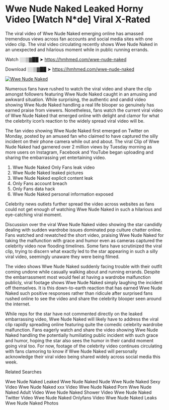 ﻿# Wwe Nude Naked Leaked Horny Video [Watch N*de] Viral X-Rated

The viral video of ﻿Wwe Nude Naked emerging online has amassed tremendous views across fan accounts and social media sites with one video clip. The viral video circulating recently shows ﻿Wwe Nude Naked in an unexpected and hilarious moment while in public running errands. 

Watch ░░▒▓██ ➤ https://hmhmed.com/wwe-nude-naked

Download ░░▒▓██ ➤ https://hmhmed.com/wwe-nude-naked

[![Wwe Nude Naked](https://i.imgur.com/dJHk4Zq.gif)](https://hmhmed.com/wwe-nude-naked)

Numerous fans have rushed to watch the viral video and share the clip amongst followers featuring ﻿Wwe Nude Naked caught in an amusing and awkward situation. While surprising, the authentic and candid video showing ﻿Wwe Nude Naked handling a real life blooper so genuinely has earned praise from viewers. Nonetheless, fans watch the current viral video of ﻿Wwe Nude Naked that emerged online with delight and clamor for what the celebrity icon’s reaction to the widely spread viral video will be.

The fan video showing ﻿Wwe Nude Naked first emerged on Twitter on Monday, posted by an amused fan who claimed to have captured the silly incident on their phone camera while out and about. The viral Clip of ﻿Wwe Nude Naked had garnered over 2 million views by Tuesday morning as more users on Instagram, Facebook and YouTube began uploading and sharing the embarrassing yet entertaining video. 

1. ﻿Wwe Nude Naked Only Fans leak video
2. ﻿Wwe Nude Naked leaked pictures
3. ﻿Wwe Nude Naked explicit content leak
4. Only Fans account breach
5. Only Fans data hack
6. ﻿Wwe Nude Naked personal information exposed

Celebrity news outlets further spread the video across websites as fans could not get enough of watching ﻿Wwe Nude Naked in such a hilarious and eye-catching viral moment. 

Discussion over the viral ﻿Wwe Nude Naked video showing the star candidly dealing with sudden wardrobe issues dominated pop culture chatter online. Fans watched and rewatched the short video, praising ﻿Wwe Nude Naked for taking the malfunction with grace and humor even as cameras captured the celebrity video now flooding timelines. Some fans have scrutinized the viral clip, trying to discern what exactly led to the star appearing in such a silly viral video, seemingly unaware they were being filmed.

The video shows ﻿Wwe Nude Naked suddenly facing trouble with their outfit coming undone while casually walking about and running errands. Despite the embarrassment most would feel at having a wardrobe malfunction publicly, viral footage shows ﻿Wwe Nude Naked simply laughing the incident off themselves. It is this down-to-earth reaction that has earned ﻿Wwe Nude Naked such positive responses rather than ridicule after surprised fans rushed online to see the video and share the celebrity blooper seen around the internet.  

While reps for the star have not commented directly on the leaked embarrassing video, ﻿Wwe Nude Naked will likely have to address the viral clip rapidly spreading online featuring quite the comedic celebrity wardrobe malfunction. Fans eagerly watch and share the video showing ﻿Wwe Nude Naked handling the potentially humiliating public incident with such grace and humor, hoping the star also sees the humor in their candid moment going viral too. For now, footage of the celebrity video continues circulating with fans clamoring to know if ﻿Wwe Nude Naked will personally acknowledge their viral video being shared widely across social media this week.

Related Searches

﻿Wwe Nude Naked Leaked
﻿Wwe Nude Naked Nude
﻿Wwe Nude Naked Sexy Video
﻿Wwe Nude Naked xxx Video
﻿Wwe Nude Naked Porn
﻿Wwe Nude Naked Adult Video
﻿Wwe Nude Naked Shower Video
﻿Wwe Nude Naked Twitter Video
﻿Wwe Nude Naked Onlyfans Video
﻿Wwe Nude Naked Leaks
﻿Wwe Nude Naked Photos